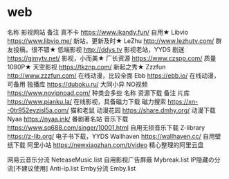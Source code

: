 # web
名称	影视网站	备注
真不卡	https://www.ikandy.fun/	自用★
Libvio	https://www.libvio.me/	新站，更新及时★
LeZhu	http://www.lezhutv.com/	群友投稿，很不错★
低端影视	http://ddys.tv	影视老站，YYDS
剧迷	https://gimytv.net/	影视，小而美★
厂长资源	https://www.czspp.com/	质量1080P★
天空影视	https://tkznp.com/	新起之秀★
Zzzfun	http://www.zzzfun.com/	在线动漫，比较全面
Ebb	https://ebb.io/	在线动漫，可备用
独播库	https://duboku.ru/	大同小异
NO视频	https://www.novipnoad.com/	种类会多些
名称	资源下载	备注
片库	https://www.pianku.la/	在线影视，具备磁力下载
磁力搜索	https://xn--0tr952eyzisl5a.com/	猫和老鼠
动漫花园	https://share.dmhy.org/	动漫下载
Nyaa	https://nyaa.ink/	番剧著名站
音乐下载	https://www.sq688.com/singer/10001.html	自用无损音乐下载
Z-library	https://z-lib.org/	电子书下载，YYDS
Wallhaven	https://wallhaven.cc/	自用壁纸下载
阿里小站	https://newxiaozhan.com/t/video	精心整理的阿里云盘


网易云音乐分流 NeteaseMusic.list
自用影视广告屏蔽 Mybreak.list
IP隐藏の分流[不建议使用] Anti-ip.list
Emby分流 Emby.list
